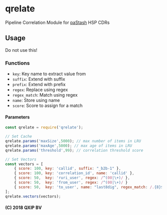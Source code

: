 # qrelate
Pipeline Correlation Module for [paStash](https://github.com/sipcapture/pastash) HSP CDRs

## Usage
Do not use this!

### Functions
* `key`: Key name to extract value from
* `suffix`: Extend with suffix
* `prefix`: Extend with prefix
* `regex`: Replace using regex
* `regex_match`: Match using regex
* `name`: Store using name
* `score`: Score to assign for a match

#### Parameters
```javascript
const qrelate = require('qrelate');

// Set Cache
qrelate.params('maxSize',5000); // max number of items in LRU
qrelate.params('maxAge',5000); // max age of items in LRU
qrelate.params('threshold',99); // correlation threshold score

// Set Vectors
const vectors = [
	{ score: 100, key: 'callid', suffix: "_b2b-1" },
	{ score: 100, key: 'correlation_id', name: 'callid' },
	{ score: 50,  key: 'ruri_user', regex: /^(00|\+)/ },
	{ score: 50,  key: 'from_user', regex: /^(00|\+)/ }
	{ score: 50,  key: 'to_user', name: "last8dig", regex_match: /.{8}$/ }
];
qrelate.vectors(vectors);
```

#### (C) 2018 QXIP BV
